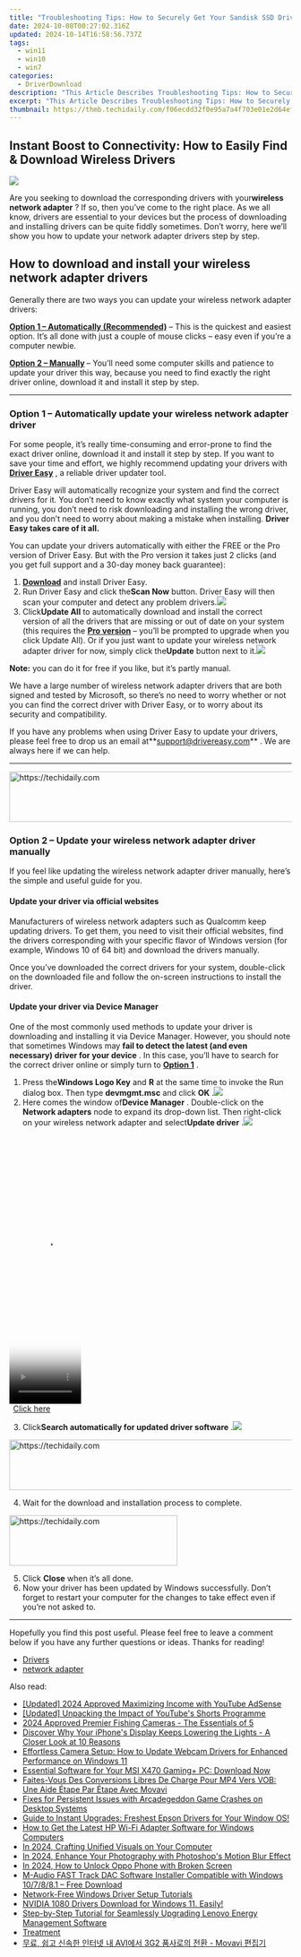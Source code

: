 ```yaml
---
title: "Troubleshooting Tips: How to Securely Get Your Sandisk SSD Drivers Downloaded"
date: 2024-10-08T00:27:02.316Z
updated: 2024-10-14T16:58:56.737Z
tags:
  - win11
  - win10
  - win7
categories:
  - DriverDownload
description: "This Article Describes Troubleshooting Tips: How to Securely Get Your Sandisk SSD Drivers Downloaded"
excerpt: "This Article Describes Troubleshooting Tips: How to Securely Get Your Sandisk SSD Drivers Downloaded"
thumbnail: https://thmb.techidaily.com/f06ecdd32f0e95a7a4f703e01e2d64ef66252665cb47e60c44797d0e0a016c7b.jpg
---
```


## Instant Boost to Connectivity: How to Easily Find & Download Wireless Drivers

![](https://images.drivereasy.com/wp-content/uploads/2019/06/image-251.png)

 Are you seeking to download the corresponding drivers with your**wireless network adapter** ? If so, then you’ve come to the right place. As we all know, drivers are essential to your devices but the process of downloading and installing drivers can be quite fiddly sometimes. Don’t worry, here we’ll show you how to update your network adapter drivers step by step.

## How to download and install your wireless network adapter drivers

 Generally there are two ways you can update your wireless network adapter drivers:

**[Option 1 – Automatically (Recommended)](https://tools.techidaily.com/drivereasy/download/)**  – This is the quickest and easiest option. It’s all done with just a couple of mouse clicks – easy even if you’re a computer newbie.

**[Option 2 – Manually](https://tools.techidaily.com/drivereasy/download/) [](https://tools.techidaily.com/drivereasy/download/)**  – You’ll need some computer skills and patience to update your driver this way, because you need to find exactly the right driver online, download it and install it step by step.  

---

### Option 1 – Automatically update your wireless network adapter driver

 For some people, it’s really time-consuming and error-prone to find the exact driver online, download it and install it step by step. If you want to save your time and effort, we highly recommend updating your drivers with **[Driver Easy](https://tools.techidaily.com/drivereasy/download/)**  , a reliable driver updater tool.

 Driver Easy will automatically recognize your system and find the correct drivers for it. You don’t need to know exactly what system your computer is running, you don’t need to risk downloading and installing the wrong driver, and you don’t need to worry about making a mistake when installing. **Driver Easy takes care of it all.**

 You can update your drivers automatically with either the FREE or the Pro version of Driver Easy. But with the Pro version it takes just 2 clicks (and you get full support and a 30-day money back guarantee):

1. **[Download](https://tools.techidaily.com/drivereasy/download/)**  and install Driver Easy.
2. Run Driver Easy and click the**Scan Now** button. Driver Easy will then scan your computer and detect any problem drivers.![](https://images.drivereasy.com/wp-content/uploads/2019/06/2019-06-10_14-52-48-1.png)
3. Click**Update All** to automatically download and install the correct version of all the drivers that are missing or out of date on your system (this requires the **[Pro version](https://tools.techidaily.com/drivereasy/download/)**  – you’ll be prompted to upgrade when you click Update All). Or if you just want to update your wireless network adapter driver for now, simply click the**Update** button next to it.![](https://images.drivereasy.com/wp-content/uploads/2019/06/image-254.png)

**Note:** you can do it for free if you like, but it’s partly manual.

 We have a large number of wireless network adapter drivers that are both signed and tested by Microsoft, so there’s no need to worry whether or not you can find the correct driver with Driver Easy, or to worry about its security and compatibility.

 If you have any problems when using Driver Easy to update your drivers, please feel free to drop us an email at**<support@drivereasy.com>** . We are always here if we can help.

---

<!-- affiliate ads begin -->
<a href="https://aligracehair.sjv.io/c/5597632/1884002/19272" target="_top" id="1884002">
  <img src="//a.impactradius-go.com/display-ad/19272-1884002" border="0" alt="https://techidaily.com" width="728" height="90"/>
</a>
<img height="0" width="0" src="https://aligracehair.sjv.io/i/5597632/1884002/19272" style="position:absolute;visibility:hidden;" border="0" />
<!-- affiliate ads end -->

### Option 2 – Update your wireless network adapter driver manually

 If you feel like updating the wireless network adapter driver manually, here’s the simple and useful guide for you.

#### Update your driver via official websites

 Manufacturers of wireless network adapters such as Qualcomm keep updating drivers. To get them, you need to visit their official websites, find the drivers corresponding with your specific flavor of Windows version (for example, Windows 10 of 64 bit) and download the drivers manually.

 Once you’ve downloaded the correct drivers for your system, double-click on the downloaded file and follow the on-screen instructions to install the driver.

#### Update your driver via Device Manager

 One of the most commonly used methods to update your driver is downloading and installing it via Device Manager. However, you should note that sometimes Windows may **fail to detect the latest (and even necessary) driver for your device** . In this case, you’ll have to search for the correct driver online or simply turn to **[Option 1](https://tools.techidaily.com/drivereasy/download/)**  .

1. Press the**Windows Logo Key** and **R** at the same time to invoke the Run dialog box. Then type **devmgmt.msc**  and click **OK** .![](https://images.drivereasy.com/wp-content/uploads/2019/06/image-255.png)
2. Here comes the window of**Device Manager** . Double-click on the **Network adapters** node to expand its drop-down list. Then right-click on your wireless network adapter and select**Update driver** .![](https://images.drivereasy.com/wp-content/uploads/2019/06/image-257.png)

<!-- affiliate ads begin -->
<span id="1993647">
					<video width="128" height="480" style="cursor:pointer"
           poster="//a.impactradius-go.com/display-clicktoplayimage/1993647.png"
           onclick="if(!this.playClicked){this.play();this.setAttribute('controls',true);this.playClicked=true;}">
	   <source src="//a.impactradius-go.com/display-ad/22993-1993647">
	   <img src="//a.impactradius-go.com/display-clicktoplayimage/1993647.png" style="border: none; height: 100%; width: 100%; object-fit: contain">
	</video>
	<div style="width:80px;text-align:center"><a href="javascript:window.open(decodeURIComponent('https%3A%2F%2Fhomestyler.sjv.io%2Fc%2F5597632%2F1993647%2F22993'), '_blank');void(0);">Click here</a></div>
</span>
<img height="0" width="0" src="https://imp.pxf.io/i/5597632/1993647/22993" style="position:absolute;visibility:hidden;" border="0" />
<!-- affiliate ads end -->

3. Click**Search automatically for updated driver software** .![](https://images.drivereasy.com/wp-content/uploads/2019/06/image-259.png)

<!-- affiliate ads begin -->
<a href="https://imp.i357552.net/c/5597632/1001446/11832" target="_top" id="1001446">
  <img src="//a.impactradius-go.com/display-ad/11832-1001446" border="0" alt="https://techidaily.com" width="728" height="90"/>
</a>
<img height="0" width="0" src="https://imp.i357552.net/i/5597632/1001446/11832" style="position:absolute;visibility:hidden;" border="0" />
<!-- affiliate ads end -->

4. Wait for the download and installation process to complete.

<!-- affiliate ads begin -->
<a href="https://aligracehair.sjv.io/c/5597632/2016165/19272" target="_top" id="2016165">
  <img src="//a.impactradius-go.com/display-ad/19272-2016165" border="0" alt="https://techidaily.com" width="300" height="90"/>
</a>
<img height="0" width="0" src="https://aligracehair.sjv.io/i/5597632/2016165/19272" style="position:absolute;visibility:hidden;" border="0" />
<!-- affiliate ads end -->

5. Click **Close** when it’s all done.
6. Now your driver has been updated by Windows successfully. Don’t forget to restart your computer for the changes to take effect even if you’re not asked to.

---

 Hopefully you find this post useful. Please feel free to leave a comment below if you have any further questions or ideas. Thanks for reading!

* [Drivers](https://tools.techidaily.com/drivereasy/download/)
* [network adapter](https://tools.techidaily.com/drivereasy/download/)

<ins class="adsbygoogle"
     style="display:block"
     data-ad-format="autorelaxed"
     data-ad-client="ca-pub-7571918770474297"
     data-ad-slot="1223367746"></ins>

<ins class="adsbygoogle"
     style="display:block"
     data-ad-client="ca-pub-7571918770474297"
     data-ad-slot="8358498916"
     data-ad-format="auto"
     data-full-width-responsive="true"></ins>

<span class="atpl-alsoreadstyle">Also read:</span>
<div><ul>
<li><a href="https://youtube-docs.techidaily.com/ed-2024-approved-maximizing-income-with-youtube-adsense/"><u>[Updated] 2024 Approved Maximizing Income with YouTube AdSense</u></a></li>
<li><a href="https://facebook-record-videos.techidaily.com/updated-unpacking-the-impact-of-youtubes-shorts-programme/"><u>[Updated] Unpacking the Impact of YouTube's Shorts Programme</u></a></li>
<li><a href="https://extra-guidance.techidaily.com/2024-approved-premier-fishing-cameras-the-essentials-of-5/"><u>2024 Approved Premier Fishing Cameras - The Essentials of 5</u></a></li>
<li><a href="https://fox-that.techidaily.com/discover-why-your-iphones-display-keeps-lowering-the-lights-a-closer-look-at-10-reasons/"><u>Discover Why Your iPhone's Display Keeps Lowering the Lights - A Closer Look at 10 Reasons</u></a></li>
<li><a href="https://win-dash.techidaily.com/1722976848288-effortless-camera-setup-how-to-update-webcam-drivers-for-enhanced-performance-on-windows-11/"><u>Effortless Camera Setup: How to Update Webcam Drivers for Enhanced Performance on Windows 11</u></a></li>
<li><a href="https://win-dash.techidaily.com/essential-software-for-your-msi-x470-gamingplus-pc-download-now/"><u>Essential Software for Your MSI X470 Gaming+ PC: Download Now</u></a></li>
<li><a href="https://blog-min.techidaily.com/faites-vous-des-conversions-libres-de-charge-pour-mp4-vers-vob-une-aide-etape-par-etape-avec-movavi/"><u>Faites-Vous Des Conversions Libres De Charge Pour MP4 Vers VOB: Une Aide Étape Par Étape Avec Movavi</u></a></li>
<li><a href="https://program-issues.techidaily.com/fixes-for-persistent-issues-with-arcadegeddon-game-crashes-on-desktop-systems/"><u>Fixes for Persistent Issues with Arcadegeddon Game Crashes on Desktop Systems</u></a></li>
<li><a href="https://win-dash.techidaily.com/guide-to-instant-upgrades-freshest-epson-drivers-for-your-window-os/"><u>Guide to Instant Upgrades: Freshest Epson Drivers for Your Window OS!</u></a></li>
<li><a href="https://win-dash.techidaily.com/how-to-get-the-latest-hp-wi-fi-adapter-software-for-windows-computers/"><u>How to Get the Latest HP Wi-Fi Adapter Software for Windows Computers</u></a></li>
<li><a href="https://extra-resources.techidaily.com/in-2024-crafting-unified-visuals-on-your-computer/"><u>In 2024, Crafting Unified Visuals on Your Computer</u></a></li>
<li><a href="https://fox-blue.techidaily.com/in-2024-enhance-your-photography-with-photoshops-motion-blur-effect/"><u>In 2024, Enhance Your Photography with Photoshop's Motion Blur Effect</u></a></li>
<li><a href="https://easy-unlock-android.techidaily.com/in-2024-how-to-unlock-oppo-phone-with-broken-screen-by-drfone-android/"><u>In 2024, How to Unlock Oppo Phone with Broken Screen</u></a></li>
<li><a href="https://win-dash.techidaily.com/m-audio-fast-track-dac-software-installer-compatible-with-windows-107881-free-download/"><u>M-Audio FAST Track DAC Software Installer Compatible with Windows 10/7/8/8.1 – Free Download</u></a></li>
<li><a href="https://win-dash.techidaily.com/network-free-windows-driver-setup-tutorials/"><u>Network-Free Windows Driver Setup Tutorials</u></a></li>
<li><a href="https://win-dash.techidaily.com/nvidia-1080-drivers-download-for-windows-11-easily/"><u>NVIDIA 1080 Drivers Download for Windows 11. Easily!</u></a></li>
<li><a href="https://win-dash.techidaily.com/step-by-step-tutorial-for-seamlessly-upgrading-lenovo-energy-management-software/"><u>Step-by-Step Tutorial for Seamlessly Upgrading Lenovo Energy Management Software</u></a></li>
<li><a href="https://win-dash.techidaily.com/treatment/"><u>Treatment</u></a></li>
<li><a href="https://win-best.techidaily.com/avi-3g2-movavi/"><u>무료, 쉽고 신속한 인터넷 내 AVI에서 3G2 품사로의 전환 - Movavi 편집기</u></a></li>
</ul></div>


